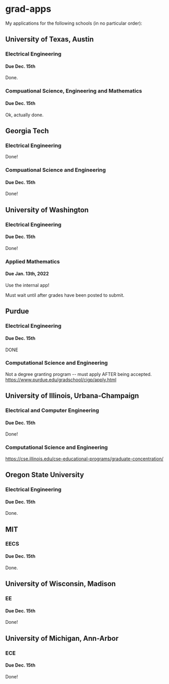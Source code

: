# grad-apps
My applications for the following schools (in no particular order):

## University of Texas, Austin
### Electrical Engineering
#### Due Dec. 15th
Done.

### Compuational Science, Engineering and Mathematics
#### Due Dec. 15th
Ok, actually done.


## Georgia Tech
### Electrical Engineering
Done!


### Compuational Science and Engineering
#### Due Dec. 15th
Done!

## University of Washington
### Electrical Engineering
#### Due Dec. 15th
Done!

### Applied Mathematics
#### Due Jan. 13th, 2022
Use the internal app!

Must wait until after grades have been posted to submit.

## Purdue
### Electrical Engineering
#### Due Dec. 15th
DONE

### Computational Science and Engineering
Not a degree granting program -- must apply AFTER being accepted.
https://www.purdue.edu/gradschool/cigp/apply.html

## University of Illinois, Urbana-Champaign
### Electrical and Computer Engineering
#### Due Dec. 15th
Done!

### Computational Science and Engineering
https://cse.illinois.edu/cse-educational-programs/graduate-concentration/

## Oregon State University
### Electrical Engineering
#### Due Dec. 15th
Done.

## MIT
### EECS
#### Due Dec. 15th
Done.

## University of Wisconsin, Madison
### EE
#### Due Dec. 15th
Done!

## University of Michigan, Ann-Arbor
### ECE
#### Due Dec. 15th
Done!
